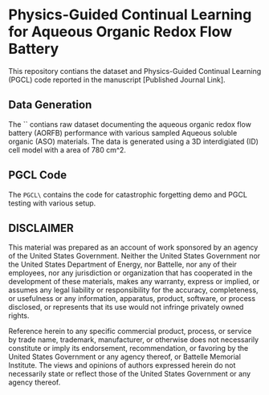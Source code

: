 # Physics-Guided Continual Learning for Aqueous Organic Redox Flow Battery
This repository contians the dataset and Physics-Guided Continual Learning (PGCL) code reported in the manuscript [Published Journal Link].

## Data Generation 
The `` contians raw dataset documenting the aqueous organic redox flow battery (AORFB) performance with various sampled Aqueous soluble organic (ASO) materials. The data is generated using a 3D interdigiated (ID) cell model with a area of 780 cm^2. 


## PGCL Code
The `PGCL\` contains the code for catastrophic forgetting demo and PGCL testing with various setup. 
















## DISCLAIMER
This material was prepared as an account of work sponsored by an agency of the United States Government. Neither the United States Government nor the United States Department of Energy, nor Battelle, nor any of their employees, nor any jurisdiction or organization that has cooperated in the development of these materials, makes any warranty, express or implied, or assumes any legal liability or responsibility for the accuracy, completeness, or usefulness or any information, apparatus, product, software, or process disclosed, or represents that its use would not infringe privately owned rights.

Reference herein to any specific commercial product, process, or service by trade name, trademark, manufacturer, or otherwise does not necessarily constitute or imply its endorsement, recommendation, or favoring by the United States Government or any agency thereof, or Battelle Memorial Institute. The views and opinions of authors expressed herein do not necessarily state or reflect those of the United States Government or any agency thereof.




